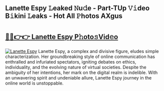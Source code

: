 ## Lanette Espy 𝙻eaked 𝙽u𝚍e - Part-TUp 𝚅𝚒deo B𝚒kini 𝙻eaks - Hot All 𝙿hotos AXgus

# <h2><a href="http://ld3kjpb.urlbe.top/?page=Lanette+Espy">🔗🔗👉👉 Lanette Espy P𝚑oto𝚜Vid𝚎o</a></h2>

[![Lanette Espy](https://i.imgur.com/eBuTRDB.gif)](http://ld3kjpb.urlbe.top/?page=Lanette+Espy)
Lanette Espy, a complex and divisive figure, eludes simple characterization. Her groundbreaking style of online communication has enthralled and infuriated spectators, igniting debates on ethics, individuality, and the evolving nature of virtual societies. Despite the ambiguity of her intentions, her mark on the digital realm is indelible. With an unwavering spirit and undeniable allure, Lanette Espy journey in the online world is unstoppable.
